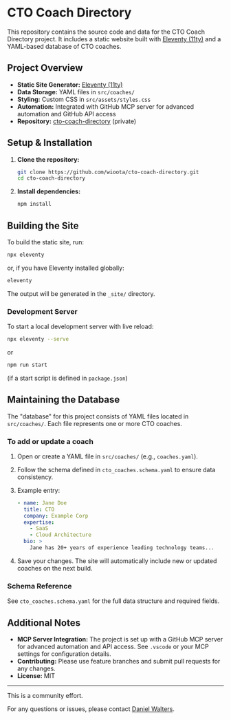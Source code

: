 # CTO Coach Directory

This repository contains the source code and data for the CTO Coach Directory project. It includes a static website built with [Eleventy (11ty)](https://www.11ty.dev/) and a YAML-based database of CTO coaches.

## Project Overview

- **Static Site Generator:** [Eleventy (11ty)](https://www.11ty.dev/)
- **Data Storage:** YAML files in `src/coaches/`
- **Styling:** Custom CSS in `src/assets/styles.css`
- **Automation:** Integrated with GitHub MCP server for advanced automation and GitHub API access
- **Repository:** [cto-coach-directory](https://github.com/wioota/cto-coach-directory) (private)

## Setup & Installation

1. **Clone the repository:**

   ```sh
   git clone https://github.com/wioota/cto-coach-directory.git
   cd cto-coach-directory
   ```

2. **Install dependencies:**

   ```sh
   npm install
   ```

## Building the Site

To build the static site, run:

```sh
npx eleventy
```

or, if you have Eleventy installed globally:

```sh
eleventy
```

The output will be generated in the `_site/` directory.

### Development Server

To start a local development server with live reload:

```sh
npx eleventy --serve
```

or

```sh
npm run start
```

(if a start script is defined in `package.json`)

## Maintaining the Database

The "database" for this project consists of YAML files located in `src/coaches/`. Each file represents one or more CTO coaches.

### To add or update a coach

1. Open or create a YAML file in `src/coaches/` (e.g., `coaches.yaml`).
2. Follow the schema defined in `cto_coaches.schema.yaml` to ensure data consistency.
3. Example entry:

   ```yaml
   - name: Jane Doe
     title: CTO
     company: Example Corp
     expertise:
       - SaaS
       - Cloud Architecture
     bio: >
       Jane has 20+ years of experience leading technology teams...
   ```

4. Save your changes. The site will automatically include new or updated coaches on the next build.

### Schema Reference

See `cto_coaches.schema.yaml` for the full data structure and required fields.

## Additional Notes

- **MCP Server Integration:** The project is set up with a GitHub MCP server for advanced automation and API access. See `.vscode` or your MCP settings for configuration details.
- **Contributing:** Please use feature branches and submit pull requests for any changes.
- **License:** MIT

---
This is a community effort.

For any questions or issues, please contact [Daniel Walters](https://github.com/wioota).
